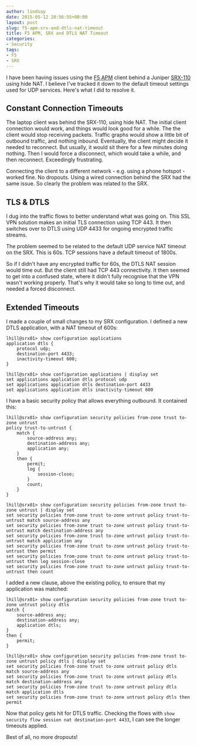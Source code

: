 ```yaml
---
author: lindsay
date: 2015-05-12 20:56:55+00:00
layout: post
slug: f5-apm-srx-and-dtls-nat-timeout
title: F5 APM, SRX and DTLS NAT Timeout
categories:
- Security
tags:
- F5
- SRX
---
```


I have been having issues using the [F5 APM](https://f5.com/products/modules/access-policy-manager) client behind a Juniper [SRX-110](http://www.juniper.net/us/en/products-services/security/srx-series/srx110/) using hide NAT. I believe I've tracked it down to the default timeout settings used for UDP services. Here's what I did to resolve it.



## Constant Connection Timeouts



The laptop client was behind the SRX-110, using hide NAT. The initial client connection would work, and things would look good for a while. The the client would stop receiving packets. Traffic graphs would show a little bit of outbound traffic, and nothing inbound. Eventually, the client might decide it needed to reconnect. But usually, it would sit there for a few minutes doing nothing. Then I would force a disconnect, which would take a while, and then reconnect. Exceedingly frustrating.

Connecting the client to a different network - e.g. using a phone hotspot - worked fine. No dropouts. Using a wired connection behind the SRX had the same issue. So clearly the problem was related to the SRX.



## TLS & DTLS



I dug into the traffic flows to better understand what was going on. This SSL VPN solution makes an initial TLS connection using TCP 443. It then switches over to DTLS using UDP 4433 for ongoing encrypted traffic streams.

The problem seemed to be related to the default UDP service NAT timeout on the SRX. This is 60s. TCP sessions have a default timeout of 1800s.

So if I didn't have any encrypted traffic for 60s, the DTLS NAT session would time out. But the client still had TCP 443 connectivity. It then seemed to get into a confused state, where it didn't fully recognise that the VPN wasn't working properly. That's why it would take so long to time out, and needed a forced disconnect.



## Extended Timeouts



I made a couple of small changes to my SRX configuration. I defined a new DTLS application, with a NAT timeout of 600s:


```text
lhill@srx01> show configuration applications 
application dtls {
    protocol udp;
    destination-port 4433;
    inactivity-timeout 600;
}

lhill@srx01> show configuration applications | display set 
set applications application dtls protocol udp
set applications application dtls destination-port 4433
set applications application dtls inactivity-timeout 600
```


I have a basic security policy that allows everything outbound. It contained this:


```text
lhill@srx01> show configuration security policies from-zone trust to-zone untrust 
policy trust-to-untrust {
    match {
        source-address any;
        destination-address any;
        application any;
    }
    then {
        permit;
        log {
            session-close;
        }
        count;
    }
}

lhill@srx01> show configuration security policies from-zone trust to-zone untrust | display set 
set security policies from-zone trust to-zone untrust policy trust-to-untrust match source-address any
set security policies from-zone trust to-zone untrust policy trust-to-untrust match destination-address any
set security policies from-zone trust to-zone untrust policy trust-to-untrust match application any
set security policies from-zone trust to-zone untrust policy trust-to-untrust then permit
set security policies from-zone trust to-zone untrust policy trust-to-untrust then log session-close
set security policies from-zone trust to-zone untrust policy trust-to-untrust then count
```


I added a new clause, above the existing policy, to ensure that my application was matched:


```text
lhill@srx01> show configuration security policies from-zone trust to-zone untrust policy dtls      
match {
    source-address any;
    destination-address any;
    application dtls;
}
then {
    permit;
}

lhill@srx01> show configuration security policies from-zone trust to-zone untrust policy dtls | display set
set security policies from-zone trust to-zone untrust policy dtls match source-address any
set security policies from-zone trust to-zone untrust policy dtls match destination-address any
set security policies from-zone trust to-zone untrust policy dtls match application dtls
set security policies from-zone trust to-zone untrust policy dtls then permit
```


Now that policy gets hit for DTLS traffic. Checking the flows with `show security flow session nat destination-port 4433`, I can see the longer timeouts applied.

Best of all, no more dropouts!
